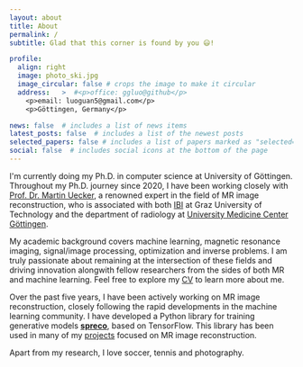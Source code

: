 ```yaml
---
layout: about
title: About
permalink: /
subtitle: Glad that this corner is found by you 😃!

profile:
  align: right
  image: photo_ski.jpg
  image_circular: false # crops the image to make it circular
  address:   >  #<p>office: ggluo@github</p>
    <p>email: luoguan5@gmail.com</p>
    <p>Göttingen, Germany</p>

news: false  # includes a list of news items
latest_posts: false  # includes a list of the newest posts
selected_papers: false # includes a list of papers marked as "selected={true}"
social: false  # includes social icons at the bottom of the page
---
```


I'm currently doing my Ph.D. in computer science at University of Göttingen. Throughout my Ph.D. journey since 2020, I have been working closely with [Prof. Dr. Martin Uecker](https://scholar.google.com/citations?user=r7BG-ZYAAAAJ&hl=en), a renowned expert in the field of MR image reconstruction, who is associated with both [IBI](https://www.tugraz.at/institute/ibi/institute/team/) at Graz University of Technology and the department of radiology at [University Medicine Center Göttingen](https://www.umg.eu/).

My academic background covers machine learning, magnetic resonance imaging, signal/image processing, optimization and inverse problems. 
I am truly passionate about remaining at the intersection of these fields and driving innovation alongwith fellow researchers from the sides of both MR and machine learning. Feel free to explore my [CV](/assets/pdf/cv.pdf) to learn more about me.

Over the past five years, I have been actively working on MR image reconstruction, closely following the rapid developments in the machine learning community. 
I have developed a Python library for training generative models **[spreco](https://github.com/mrirecon/spreco)**, based on TensorFlow. This library has been used in many of my [projects](/projects/) focused on MR image reconstruction.


Apart from my research, I love soccer, tennis and photography. 


